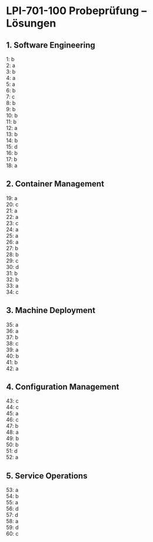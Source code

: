 
# LPI-701-100 Probeprüfung – Lösungen

## 1. Software Engineering
1: b  
2: a  
3: b  
4: a  
5: a  
6: b  
7: c  
8: b  
9: b  
10: b  
11: b  
12: a  
13: b  
14: b  
15: d  
16: b  
17: b  
18: a  

## 2. Container Management
19: a  
20: c  
21: a  
22: a  
23: c  
24: a  
25: a  
26: a  
27: b  
28: b  
29: c  
30: d  
31: b  
32: b  
33: a  
34: c  

## 3. Machine Deployment
35: a  
36: a  
37: b  
38: c  
39: a  
40: b  
41: b  
42: a  

## 4. Configuration Management
43: c  
44: c  
45: a  
46: c  
47: b  
48: a  
49: b  
50: b  
51: d  
52: a  

## 5. Service Operations
53: a  
54: b  
55: a  
56: d  
57: d  
58: a  
59: d  
60: c  
